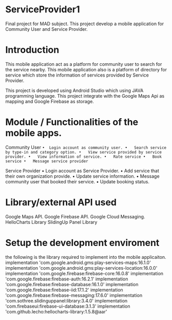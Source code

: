# ServiceProvider1
Final project for MAD subject. This project develop a mobile application for Community User and Service Provider.

# Introduction
This mobile application act as a platform for community user to search for the service nearby. This mobile application also is a platform of directory for service which store the information of services provided by Service Provider.

This project is developed using Android Studio which using JAVA programming language. This project integrate with the Google Maps Api as mapping and Google Firebase as storage.

# Module / Functionalities of the mobile apps.
Community User
`•	Login account as community user.
•	Search service by type-in and category option.
•	View service provided by service provider.
•	View information of service.
•	Rate service
•	Book service
•	Message service provider
`

Service Provider
•	Login account as Service Provider.
•	Add service that their own organization provide.
•	Update service information.
•	Message community user that booked their service.
•	Update booking status.


# Library/external API used
Google Maps API.
Google Firebase API.
Google Cloud Messaging.
HelloCharts Library
SlidingUp Panel Library

# Setup the development enviroment
the following is the library required to implement into the mobile applicaiton. 
  implementation 'com.google.android.gms:play-services-maps:16.1.0'
  implementation 'com.google.android.gms:play-services-location:16.0.0'
  implementation 'com.google.firebase:firebase-core:16.0.8'
  implementation 'com.google.firebase:firebase-auth:16.2.1'
  implementation 'com.google.firebase:firebase-database:16.1.0'
  implementation 'com.google.firebase:firebase-iid:17.1.2'
  implementation 'com.google.firebase:firebase-messaging:17.6.0'
  implementation 'com.sothree.slidinguppanel:library:3.4.0'
  implementation 'com.firebaseui:firebase-ui-database:3.1.3'
  implementation 'com.github.lecho:hellocharts-library:1.5.8@aar'
